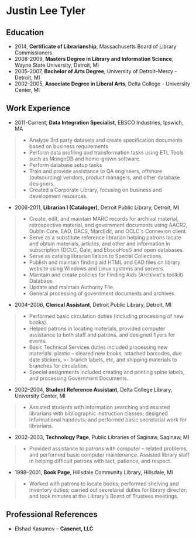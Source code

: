 # Justin Lee Tyler

## Education
- 2014, **Certificate of Librarianship**, Massachusetts Board of Library Commissioners
- 2008-2009, **Masters Degree in Library and Information Science**, Wayne State University, Detroit, MI
- 2005-2007, **Bachelor of Arts Degree**, University of Detroit–Mercy - Detroit, MI
- 2002-2005, **Associate Degree in Liberal Arts**, Delta College - University Center, MI

## Work Experience
- 2011-Current, **Data Integration Specialist**, EBSCO Industries, Ipswich, MA
>- Analyze 3rd party datasets and create specification 
>documents based on business requirements
>- Perform data profiling and transformation tasks using ETL Tools such as MongoDB and home-grown software. 
>- Perform database setup tasks
>- Train and provide assistance to QA engineers, offshore (outsourcing) vendors, product managers, and other database designers. 
>- Created a Corporate Library, focusing on business and development resources.
- 2006-2011, **Librarian I (Cataloger)**, Detroit Public Library, Detroit, MI
>- Create, edit, and maintain MARC records for archival material, retrospective material, and government documents using AACR2, Dublin Core, EAD, DACS, MarcEdit, and OCLC's Connexion client.
>- Serve as a substitute reference librarian helping patrons locate and obtain materials, articles, and other and information in subscription (OCLC, Gale, and EbscoHost) and open databases.
>- Serve as catalog librarian liaison to Special Collections.
>- Publish and maintain finding aid HTML and EAD files on library website using Windows and Linux systems and servers.
>- Maintain and create policies for Finding Aids (Archivist's toolkit) Database.
>- Update and maintain Authority File.
>- General processing of government documents and archives.
- 2004–2006, **Clerical Assistant**, Detroit Public Library, Detroit, MI
>- Performed basic circulation duties (including processing of new books).
>- Helped patrons in locating materials, provided computer assistance to both staff and patrons, and designed flyers for events.
>- Basic Technical Services duties included processing new materials: plastic – cleared new books, attached barcodes, due date stickers, >- branch labels, etc, and shipping materials to branches for circulation.
>- Special assignments included creating and printing spine labels, and processing Government Documents.
- 2002–2004, **Student Reference Assistant**, Delta College Library, University Center, MI
>- Assisted students with information searching and assisted librarians with bibliographic instruction classes; designed informational handouts; and performed basic secretarial work for librarians.
- 2002–2003, **Technology Page**, Public Libraries of Saginaw, Saginaw, MI
>- Provided assistance to patrons with computer – related problems, and performed basic computer maintenance. Assisted library staff in helping difficult patrons with tact, patience, and respect.
- 1998–2001, **Book Page**, Hillsdale Community Library, Hillsdale, MI
>- Worked with patrons to locate books; performed shelving and inventory duties; carried out secretarial duties for library director; and took minutes at the Library's Board of Trustees meetings.

## Professional References
- Elshad Kasumov – **Casenet, LLC**
